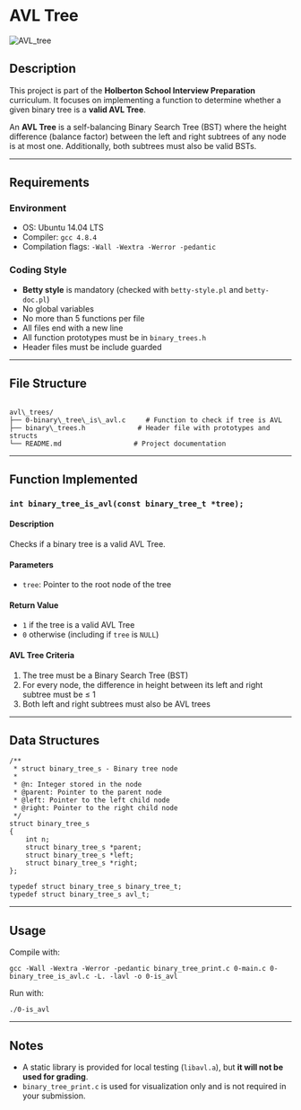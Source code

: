 # AVL Tree

![AVL_tree](https://i.imgur.com/A9Jju0M.png)

## Description

This project is part of the **Holberton School Interview Preparation** curriculum. It focuses on implementing a function to determine whether a given binary tree is a **valid AVL Tree**.

An **AVL Tree** is a self-balancing Binary Search Tree (BST) where the height difference (balance factor) between the left and right subtrees of any node is at most one. Additionally, both subtrees must also be valid BSTs.

---

## Requirements

### Environment
- OS: Ubuntu 14.04 LTS
- Compiler: `gcc 4.8.4`
- Compilation flags: `-Wall -Wextra -Werror -pedantic`

### Coding Style
- **Betty style** is mandatory (checked with `betty-style.pl` and `betty-doc.pl`)
- No global variables
- No more than 5 functions per file
- All files end with a new line
- All function prototypes must be in `binary_trees.h`
- Header files must be include guarded

---

## File Structure

```

avl\_trees/
├── 0-binary\_tree\_is\_avl.c     # Function to check if tree is AVL
├── binary\_trees.h             # Header file with prototypes and structs
└── README.md                  # Project documentation

````

---

## Function Implemented

### `int binary_tree_is_avl(const binary_tree_t *tree);`

#### Description
Checks if a binary tree is a valid AVL Tree.

#### Parameters
- `tree`: Pointer to the root node of the tree

#### Return Value
- `1` if the tree is a valid AVL Tree
- `0` otherwise (including if `tree` is `NULL`)

#### AVL Tree Criteria
1. The tree must be a Binary Search Tree (BST)
2. For every node, the difference in height between its left and right subtree must be ≤ 1
3. Both left and right subtrees must also be AVL trees

---

## Data Structures

```
/**
 * struct binary_tree_s - Binary tree node
 *
 * @n: Integer stored in the node
 * @parent: Pointer to the parent node
 * @left: Pointer to the left child node
 * @right: Pointer to the right child node
 */
struct binary_tree_s
{
    int n;
    struct binary_tree_s *parent;
    struct binary_tree_s *left;
    struct binary_tree_s *right;
};

typedef struct binary_tree_s binary_tree_t;
typedef struct binary_tree_s avl_t;
````

---

## Usage

Compile with:

```
gcc -Wall -Wextra -Werror -pedantic binary_tree_print.c 0-main.c 0-binary_tree_is_avl.c -L. -lavl -o 0-is_avl
```

Run with:

```
./0-is_avl
```

---

## Notes

* A static library is provided for local testing (`libavl.a`), but **it will not be used for grading**.
* `binary_tree_print.c` is used for visualization only and is not required in your submission.
